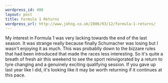 ```yaml
--- 
wordpress_id: 486
layout: post
title: Formula 1 Returns
wordpress_url: http://www.johng.co.uk/2006/03/12/formula-1-returns/
---
```

My interest in Formula 1 was very lacking towards the end of the last season. It was strange really because finally Schumacher was losing but I wasn't enjoying it as much. This was probablly down to the bizzare rules that had been introduced that made the races less interesting.
So it's quite a breath of fresh air this weekend to see the sport reinvigorated by a return to tyre changing and a genuinely exciting qualifying session. If you gave up last year like I did, it's looking like it may be worth returning if it continues at this pace.
